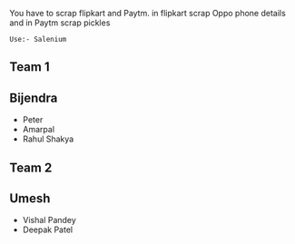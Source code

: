 You have to scrap flipkart and Paytm.
in flipkart scrap Oppo phone details and in Paytm scrap pickles
```
Use:- Salenium
```

## Team 1
## Bijendra
- Peter
- Amarpal
- Rahul Shakya

## Team 2
## Umesh
- Vishal Pandey
- Deepak Patel
